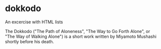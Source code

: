 # dokkodo
An excercise with HTML lists

The Dokkodo ("The Path of Aloneness", "The Way to Go Forth Alone", or "The Way of Walking Alone") is a short work written by Miyamoto Mushashi shortly before his death.
